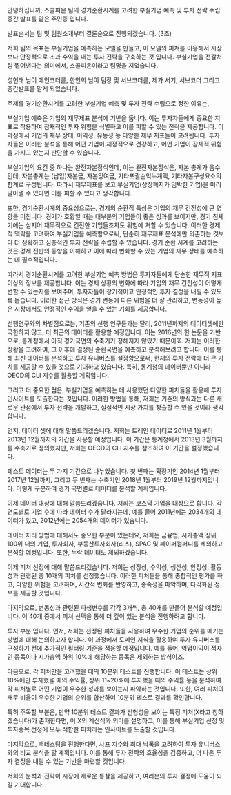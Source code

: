 안녕하십니까,
스콜피온 팀의
경기순환시계를 고려한
부실기업 예측 및 투자 전략 수립.
중간 발표를 맡은 주민종 입니다.

발표순서는 팀 및 팀원소개부터 결론순으로 진행되겠습니다. (3초)

저희 팀의 목표는
부실기업을 예측하는 모델을 만들고,
이 모델의 피쳐를 이용해서 시장보다 안정적으로 초과 수익을 내는
투자 전략을 구축하는 것 입니다.
부실기업을 전갈처럼 찝어낸다는 의미에서, 스콜피온이라고 팀명을 지었습니다. 

성현태 님이 메인코더를,
한인희 님이 팀장 및 서브코더를,
제가 서기, 서브코더 그리고 중간발표를 맡게 되었습니다.

주제를 경기순환시계를 고려한 부실기업 예측 및 투자 전략 수립으로 정한 이유는,

부실기업 예측은 기업의 재무제표 분석에 기반을 둡니다. 
이는 투자자들에게 중요한 지표로 작용하여 잠재적인 투자 위험을 식별하고 
이를 피할 수 있는 전략을 제공합니다. 
이 과정에서 기업의 재무 상태, 이익성, 유동성 등 다양한 재무 지표들이 고려됩니다. 
투자자들은 이러한 분석을 통해 어떤 기업이 재정적으로 건강하고, 
어떤 기업이 잠재적 위험을 가지고 있는지 판단할 수 있습니다.

부실기업의 요건 중 하나는 완전자본잠식인데, 이는 
완전자본잠식은, 자본 총계가 음수인데, 자본총계는 (납입)자본금, 
자본잉여금, 기타포괄손익누계액, 기타자본구성요소의 합계로 구성됩니다.
따라서 재무제표를 보고 부실기업(상장폐지가 임박한 기업)을
미리 알아낼 수 있다면 이를 피할 수 있다고 생각합니다.

또한, 경기순환시계의 중요성으로는, 
경제의 순환적 특성은 기업의 재무 건전성에 큰 영향을 미칩니다. 
경기가 호황일 때는 대부분의 기업들이 좋은 성과를 보이지만, 
경기 침체기에는 심지어 재무적으로 건전한 기업들조차도 위험에 처할 수 있습니다. 
이러한 경제적 맥락을 고려하여 부실기업을 예측함으로써, 
단순히 재무제표 분석에만 의존하는 것보다 더 정확하고 심층적인 투자 전략을 수립할 수 있습니다. 
경기 순환 시계를 고려하는 것은 경제 전반의 동향을 이해하고 
이에 따라 변화할 수 있는 기업의 재무 상태를 예측하는 데 필수적입니다.

따라서 경기순환시계를 고려한 부실기업 예측 방법은 
투자자들에게 단순한 재무적 지표 이상의 정보를 제공합니다. 
이는 경제 상황의 변화에 따라 기업의 재무 건전성이 어떻게 변할 수 있는지를 보여주며, 
투자자들이 장기적이고 안정적인 투자 결정을 내릴 수 있도록 돕습니다. 
이러한 접근 방식은 경기 변동에 따른 위험을 더 잘 관리하고, 변동성이 높은 시장에서도 
안정적인 수익을 얻을 수 있는 기회를 제공합니다.

선행연구와의 차별점으로는,
 기존의 선행 연구들과는 달리, 2011년까지의 데이터셋에만 국한하지 않고, 
더 최근의 데이터를 활용할 예정입니다. 
이는 2016년의 한 논문을 기반으로, 통계청에서 아직 경기국면의 수축기가 정해지지 않았기 때문이죠. 
저희는 이러한 상황을 고려하여, 
그 이후에 결정된 순환국면을 예측하고 분석해보려고 합니다. 
이를 통해 최신 데이터를 분석하고 투자 유니버스를 설정함으로써, 
현재의 투자 전략에 더 큰 가치를 제공할 수 있을 것으로 기대하고 있습니다. 
특히, 통계청의 데이터뿐만 아니라 OECD의 CLI 지수를 활용할 계획입니다.

그리고 더 중요한 점은, 부실기업을 예측하는 데 사용했던 다양한 피처들을 활용해 투자 인사이트를 
도출한다는 것입니다. 이러한 방법을 통해, 저희는 기존의 방식과는 다른 새로운 관점에서
투자 전략을 개발하고, 실질적인 시장 가치를 창출할 수 있을 것이라 생각합니다.

먼저, 데이터 셋에 대해 말씀드리겠습니다. 저희는 트레인 데이터로 2011년 1월부터 
2013년 12월까지의 기간을 사용할 예정입니다. 
이 기간은 통계청에서 2013년 3월까지를 수축기로 정의했지만, 
저희는 OECD의 CLI 지수를 참조하여 이 기간을 설정했습니다.

테스트 데이터는 두 가지 기간으로 나누었습니다. 
첫 번째는 확장기인 2014년 1월부터 2017년 12월까지, 
그리고 두 번째는 수축기인 2018년 1월부터 2019년 12월까지입니다. 
이렇게 구분하여 경기 국면별로 데이터를 분석할 계획입니다.

이제 데이터 대상에 대해 말씀드리겠습니다. 
저희는 코스닥 기업을 대상으로 합니다. 
각 연도별로 기업 수에 따라 데이터 수가 달라지는데, 
예를 들어 2011년에는 2034개의 데이터가 있고, 2012년에는 2054개의 데이터가 있습니다.

데이터 처리 방법에 대해서도 중요한 부분이 있는데요, 
저희는 금융업, 시가총액 상위 100위 내의 기업, 투자회사, 부동산투자회사(리츠), 
SPAC 및 페이퍼컴퍼니를 제외하고 분석할 예정입니다. 
또한, 누락 데이터도 제외하겠습니다.

이제 피처 선정에 대해 말씀드리겠습니다. 
저희는 성장성, 수익성, 생산성, 안정성, 활동성과 관련된 총 10개의 피처를 선정했습니다. 
이러한 피처들을 통해 종합적인 평가를 하고, 다양한 위험을 고려하며, 시간적 변화를 반영하고,
 종속성을 파악하며, 다각화된 정보를 제공할 것입니다.

마지막으로, 변동성과 관련된 파생변수를 각각 3개씩, 총 40개를 만들어 분석할 예정입니다. 
이 40개 중에서 피처 선택을 통해 더 깊이 있는 분석을 진행하려고 합니다.


투자 부분 입니다.
먼저, 저희는 선정된 피처들을 사용하여 우수한 기업의 순위를 매기는 방법에 대해 논의하고자 합니다. 
이 과정에서 도메인 지식을 활용하여 투자 유니버스를 구성하기 전에 추가적인 필터링 기준을 
적용할 예정입니다. 예를 들어, 영업이익이 적자인 종목이나 시가총액 하위 10%에 해당하는 종목은 
제외하는 방식이죠.

다음으로, 각 피처만을 고려했을 때의 10분위 테스트를 진행합니다. 
이 테스트는 상위 10%에만 투자했을 때의 수익률, 상위 11~20%에 투자했을 때의 수익률 등을 분석하여
 각 피처별로 어떤 기업이 우수한 성과를 보이는지 파악하는 것입니다. 
또한, 여러 피처의 재무 비율이 우수한 기업의 순위를 합산하여 10분위 테스트 결과를 확인합니다.

특히 주목할 부분은, 만약 10분위 테스트 결과가 선형성을 보이는 특정 피처(X라고 칭하겠습니다)가
 존재한다면, 이 X의 계산식과 의미를 설명하고, 이를 통해 부실기업 선정 및 투자종목 선정에 
모두 적합한 피처라는 인사이트를 도출할 것입니다.

마지막으로, 백테스팅을 진행한다면, 샤프 지수와 최대 낙폭을 고려하여 투자 유니버스와의
 비교 분석을 할 계획입니다. 이를 통해 투자 전략의 효율성을 검증하고, 더 나은 투자 결정을
 내릴 수 있는 기반을 마련할 것입니다.

저희의 분석과 전략이 시장에 새로운 통찰을 제공하고, 여러분의 투자 결정에 도움이 되길 기대합니다. 





















